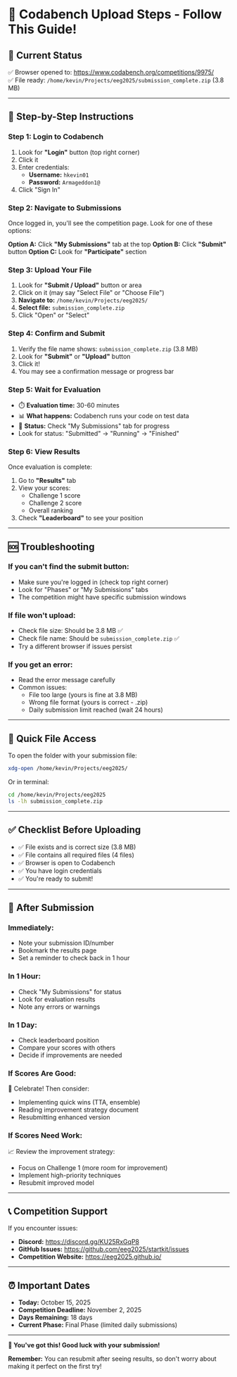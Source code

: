 # 🚀 Codabench Upload Steps - Follow This Guide!

## 📍 Current Status
✅ Browser opened to: https://www.codabench.org/competitions/9975/  
✅ File ready: `/home/kevin/Projects/eeg2025/submission_complete.zip` (3.8 MB)

---

## 📝 Step-by-Step Instructions

### Step 1: Login to Codabench
1. Look for **"Login"** button (top right corner)
2. Click it
3. Enter credentials:
   - **Username:** `hkevin01`
   - **Password:** `Armageddon1@`
4. Click "Sign In"

### Step 2: Navigate to Submissions
Once logged in, you'll see the competition page. Look for one of these options:

**Option A:** Click **"My Submissions"** tab at the top
**Option B:** Click **"Submit"** button
**Option C:** Look for **"Participate"** section

### Step 3: Upload Your File
1. Look for **"Submit / Upload"** button or area
2. Click on it (may say "Select File" or "Choose File")
3. **Navigate to:** `/home/kevin/Projects/eeg2025/`
4. **Select file:** `submission_complete.zip`
5. Click "Open" or "Select"

### Step 4: Confirm and Submit
1. Verify the file name shows: `submission_complete.zip` (3.8 MB)
2. Look for **"Submit"** or **"Upload"** button
3. Click it!
4. You may see a confirmation message or progress bar

### Step 5: Wait for Evaluation
- ⏱️ **Evaluation time:** 30-60 minutes
- 📊 **What happens:** Codabench runs your code on test data
- 🔄 **Status:** Check "My Submissions" tab for progress
- Look for status: "Submitted" → "Running" → "Finished"

### Step 6: View Results
Once evaluation is complete:
1. Go to **"Results"** tab
2. View your scores:
   - Challenge 1 score
   - Challenge 2 score
   - Overall ranking
3. Check **"Leaderboard"** to see your position

---

## 🆘 Troubleshooting

### If you can't find the submit button:
- Make sure you're logged in (check top right corner)
- Look for "Phases" or "My Submissions" tabs
- The competition might have specific submission windows

### If file won't upload:
- Check file size: Should be 3.8 MB ✅
- Check file name: Should be `submission_complete.zip` ✅
- Try a different browser if issues persist

### If you get an error:
- Read the error message carefully
- Common issues:
  - File too large (yours is fine at 3.8 MB)
  - Wrong file format (yours is correct - .zip)
  - Daily submission limit reached (wait 24 hours)

---

## 📱 Quick File Access

To open the folder with your submission file:
```bash
xdg-open /home/kevin/Projects/eeg2025/
```

Or in terminal:
```bash
cd /home/kevin/Projects/eeg2025
ls -lh submission_complete.zip
```

---

## ✅ Checklist Before Uploading

- ✅ File exists and is correct size (3.8 MB)
- ✅ File contains all required files (4 files)
- ✅ Browser is open to Codabench
- ✅ You have login credentials
- ✅ You're ready to submit!

---

## 🎯 After Submission

### Immediately:
- Note your submission ID/number
- Bookmark the results page
- Set a reminder to check back in 1 hour

### In 1 Hour:
- Check "My Submissions" for status
- Look for evaluation results
- Note any errors or warnings

### In 1 Day:
- Check leaderboard position
- Compare your scores with others
- Decide if improvements are needed

### If Scores Are Good:
🎉 Celebrate! Then consider:
- Implementing quick wins (TTA, ensemble)
- Reading improvement strategy document
- Resubmitting enhanced version

### If Scores Need Work:
📈 Review the improvement strategy:
- Focus on Challenge 1 (more room for improvement)
- Implement high-priority techniques
- Resubmit improved model

---

## 📞 Competition Support

If you encounter issues:
- **Discord:** https://discord.gg/KU25RxGqP8
- **GitHub Issues:** https://github.com/eeg2025/startkit/issues
- **Competition Website:** https://eeg2025.github.io/

---

## ⏰ Important Dates

- **Today:** October 15, 2025
- **Competition Deadline:** November 2, 2025
- **Days Remaining:** 18 days
- **Current Phase:** Final Phase (limited daily submissions)

---

**🚀 You've got this! Good luck with your submission!**

**Remember:** You can resubmit after seeing results, so don't worry about making it perfect on the first try!

